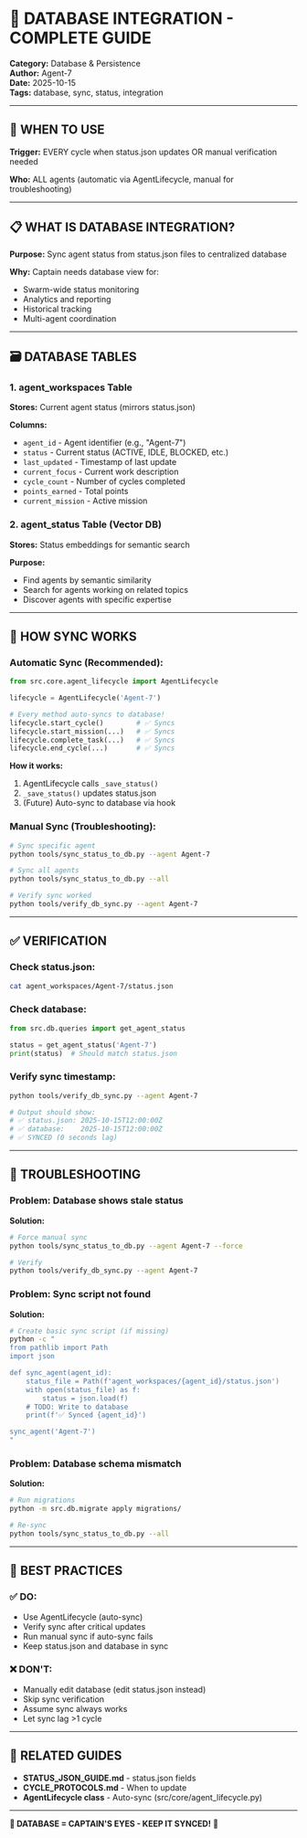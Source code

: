 # 💾 DATABASE INTEGRATION - COMPLETE GUIDE

**Category:** Database & Persistence  
**Author:** Agent-7  
**Date:** 2025-10-15  
**Tags:** database, sync, status, integration

---

## 🎯 WHEN TO USE

**Trigger:** EVERY cycle when status.json updates OR manual verification needed

**Who:** ALL agents (automatic via AgentLifecycle, manual for troubleshooting)

---

## 📋 WHAT IS DATABASE INTEGRATION?

**Purpose:** Sync agent status from status.json files to centralized database

**Why:** Captain needs database view for:
- Swarm-wide status monitoring
- Analytics and reporting
- Historical tracking
- Multi-agent coordination

---

## 🗃️ DATABASE TABLES

### **1. agent_workspaces Table**
**Stores:** Current agent status (mirrors status.json)

**Columns:**
- `agent_id` - Agent identifier (e.g., "Agent-7")
- `status` - Current status (ACTIVE, IDLE, BLOCKED, etc.)
- `last_updated` - Timestamp of last update
- `current_focus` - Current work description
- `cycle_count` - Number of cycles completed
- `points_earned` - Total points
- `current_mission` - Active mission

### **2. agent_status Table (Vector DB)**
**Stores:** Status embeddings for semantic search

**Purpose:** 
- Find agents by semantic similarity
- Search for agents working on related topics
- Discover agents with specific expertise

---

## 🔄 HOW SYNC WORKS

### **Automatic Sync (Recommended):**

```python
from src.core.agent_lifecycle import AgentLifecycle

lifecycle = AgentLifecycle('Agent-7')

# Every method auto-syncs to database!
lifecycle.start_cycle()        # ✅ Syncs
lifecycle.start_mission(...)   # ✅ Syncs
lifecycle.complete_task(...)   # ✅ Syncs
lifecycle.end_cycle(...)       # ✅ Syncs
```

**How it works:**
1. AgentLifecycle calls `_save_status()`
2. `_save_status()` updates status.json
3. (Future) Auto-sync to database via hook

### **Manual Sync (Troubleshooting):**

```bash
# Sync specific agent
python tools/sync_status_to_db.py --agent Agent-7

# Sync all agents
python tools/sync_status_to_db.py --all

# Verify sync worked
python tools/verify_db_sync.py --agent Agent-7
```

---

## ✅ VERIFICATION

### **Check status.json:**
```bash
cat agent_workspaces/Agent-7/status.json
```

### **Check database:**
```python
from src.db.queries import get_agent_status

status = get_agent_status('Agent-7')
print(status)  # Should match status.json
```

### **Verify sync timestamp:**
```bash
python tools/verify_db_sync.py --agent Agent-7

# Output should show:
# ✅ status.json: 2025-10-15T12:00:00Z
# ✅ database:    2025-10-15T12:00:00Z
# ✅ SYNCED (0 seconds lag)
```

---

## 🚨 TROUBLESHOOTING

### **Problem:** Database shows stale status

**Solution:**
```bash
# Force manual sync
python tools/sync_status_to_db.py --agent Agent-7 --force

# Verify
python tools/verify_db_sync.py --agent Agent-7
```

### **Problem:** Sync script not found

**Solution:**
```bash
# Create basic sync script (if missing)
python -c "
from pathlib import Path
import json

def sync_agent(agent_id):
    status_file = Path(f'agent_workspaces/{agent_id}/status.json')
    with open(status_file) as f:
        status = json.load(f)
    # TODO: Write to database
    print(f'✅ Synced {agent_id}')

sync_agent('Agent-7')
"
```

### **Problem:** Database schema mismatch

**Solution:**
```bash
# Run migrations
python -m src.db.migrate apply migrations/

# Re-sync
python tools/sync_status_to_db.py --all
```

---

## 📝 BEST PRACTICES

### ✅ DO:
- Use AgentLifecycle (auto-sync)
- Verify sync after critical updates
- Run manual sync if auto-sync fails
- Keep status.json and database in sync

### ❌ DON'T:
- Manually edit database (edit status.json instead)
- Skip sync verification
- Assume sync always works
- Let sync lag >1 cycle

---

## 🔗 RELATED GUIDES

- **STATUS_JSON_GUIDE.md** - status.json fields
- **CYCLE_PROTOCOLS.md** - When to update
- **AgentLifecycle class** - Auto-sync (src/core/agent_lifecycle.py)

---

**🐝 DATABASE = CAPTAIN'S EYES - KEEP IT SYNCED!** 💾

